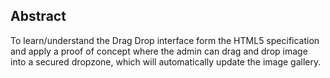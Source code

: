 ## Abstract

To learn/understand the Drag Drop interface form the HTML5 specification and apply a proof of concept where the admin can drag and drop image into a secured dropzone, which will automatically update the image gallery.
